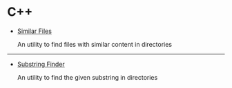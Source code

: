 # C++

+ <a href="https://github.com/nothingelsematters/similarFiles/tree/master/">Similar Files</a>

    An utility to find files with similar content in directories
***
+ <a href="https://github.com/nothingelsematters/SubstringFinder/tree/master/">Substring Finder</a>

    An utility to find the given substring in directories
